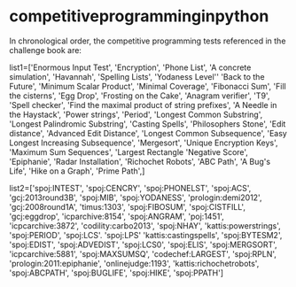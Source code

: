 # competitiveprogramminginpython

In chronological order, the competitive programming tests referenced in the challenge book are:

list1=['Enormous Input Test',
'Encryption',
'Phone List',
'A concrete simulation',
'Havannah',
'Spelling Lists',
'Yodaness Level''
'Back to the Future',
'Minimum Scalar Product',
'Minimal Coverage',
'Fibonacci Sum',
'Fill the cisterns',
'Egg Drop',
'Frosting on the Cake',
'Anagram verifier',
'T9',
'Spell checker',
'Find the maximal product of string prefixes',
'A Needle in the Haystack',
'Power strings',
'Period',
'Longest Common Substring',
'Longest Palindromic Substring',
'Casting Spells',
'Philosophers Stone',
'Edit distance',
'Advanced Edit Distance',
'Longest Common Subsequence',
'Easy Longest Increasing Subsequence',
'Mergesort',
'Unique Encryption Keys',
'Maximum Sum Sequences',
'Largest Rectangle
'Negative Score',
'Epiphanie',
'Radar Installation',
'Richochet Robots',
'ABC Path',
'A Bug's Life',
'Hike on a Graph',
'Prime Path',]


list2=['spoj:INTEST',
'spoj:CENCRY',
'spoj:PHONELST',
'spoj:ACS',
'gcj:2013round3B',
'spoj:MIB',
'spoj:YODANESS',
'prologin:demi2012',
'gcj:2008round1A',
'timus:1303',
'spoj:FIBOSUM',
'spoj:CISTFILL',
'gcj:eggdrop',
'icparchive:8154',
'spoj:ANGRAM',
'poj:1451',
'icpcarchive:3872',
'codility:carbo2013',
'spoj:NHAY',
'kattis:powerstrings',
'spoj:PERIOD',
'spoj:LCS'.
'spoj:LPS'
'kattis:castingspells',
'spoj:BYTESM2',
'spoj:EDIST',
'spoj:ADVEDIST',
'spoj:LCS0',
'spoj:ELIS',
'spoj:MERGSORT',
'icpcarchive:5881',
'spoj:MAXSUMSQ',
'codechef:LARGEST',
'spoj:RPLN',
'prologin:2011:epiphanie',
'onlinejudge:1193',
'kattis:richochetrobots',
'spoj:ABCPATH',
'spoj:BUGLIFE',
'spoj:HIKE',
'spoj:PPATH']
